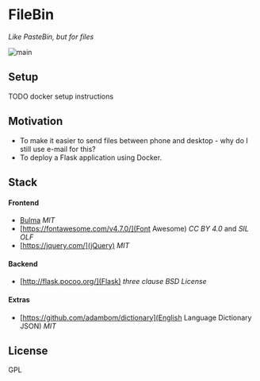 # FileBin

*Like PasteBin, but for files*

![main](screenshots/base.png?raw=true)

## Setup

TODO docker setup instructions

## Motivation

- To make it easier to send files between phone and desktop - why do I still use e-mail for this?
- To deploy a Flask application using Docker.

## Stack

#### Frontend

- [Bulma](https://bulma.io/) _MIT_
- [https://fontawesome.com/v4.7.0/](Font Awesome) _CC BY 4.0_ and _SIL OLF_
- [https://jquery.com/](jQuery) _MIT_

#### Backend

- [http://flask.pocoo.org/](Flask) _three clause BSD License_

#### Extras

- [https://github.com/adambom/dictionary](English Language Dictionary JSON) _MIT_

## License

GPL
